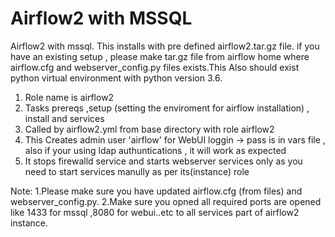 # Airflow2 with MSSQL 
Airflow2 with mssql. This installs with pre defined airflow2.tar.gz file. if you have an existing setup , please make tar.gz file from airflow home where airflow.cfg and webserver_config.py files exists.This Also should exist python virtual environment with python version 3.6.
1. Role name is airflow2 
2. Tasks prereqs ,setup (setting the enviroment for airflow installation) , install and services 
3. Called by airflow2.yml from base directory with role airflow2
4. This Creates admin user 'airflow' for WebUI loggin -> pass is in vars file , also if your using ldap authuntications , it will work as expected 
5. It stops firewalld service and starts webserver services only as you need to start services manully as per its(instance) role 

Note:
1.Please make sure you have updated airflow.cfg (from files) and webserver_config.py.
2.Make sure you opned all required ports are opened like 1433 for mssql ,8080 for webui..etc to all services part of airflow2 instance.
